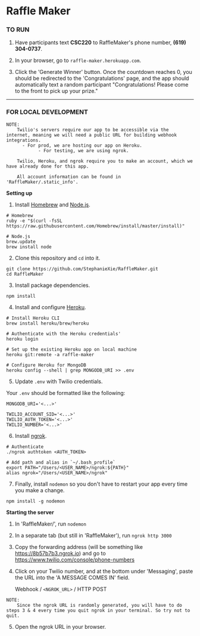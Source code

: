 # Raffle Maker

### TO RUN

1. Have participants text **CSC220** to RaffleMaker's phone number, **(619) 304-0737**.

2. In your browser, go to `raffle-maker.herokuapp.com`.

3. Click the 'Generate Winner' button. Once the countdown reaches 0, you should be redirected to the 'Congratulations' page, and the app should automatically text a random participant "Congratulations! Please come to the front to pick up your prize."

---

### FOR LOCAL DEVELOPMENT

```
NOTE:
    Twilio's servers require our app to be accessible via the internet, meaning we will need a public URL for building webhook integrations.
      - For prod, we are hosting our app on Heroku.
            - For testing, we are using ngrok.

    Twilio, Heroku, and ngrok require you to make an account, which we have already done for this app.

    All account information can be found in 'RaffleMaker/.static_info'.
```

**Setting up**

1. Install [Homebrew](https://treehouse.github.io/installation-guides/mac/homebrew) and [Node.js](https://treehouse.github.io/installation-guides/mac/node-mac.html).

  ```
  # Homebrew
  ruby -e "$(curl -fsSL https://raw.githubusercontent.com/Homebrew/install/master/install)"

  # Node.js
  brew.update
  brew install node
  ```

2. Clone this repository and `cd` into it.

  ```
  git clone https://github.com/StephanieXie/RaffleMaker.git
  cd RaffleMaker
  ```

3. Install package dependencies.

  `npm install`

4. Install and configure [Heroku](https://toolbelt.heroku.com).

  ```
  # Install Heroku CLI
  brew install heroku/brew/heroku

  # Authenticate with the Heroku credentials'
  heroku login

  # Set up the existing Heroku app on local machine
  heroku git:remote -a raffle-maker

  # Configure Heroku for MongoDB
  heroku config --shell | grep MONGODB_URI >> .env
  ```

5. Update `.env` with Twilio credentials.

  Your `.env` should be formatted like the following:

  ```
  MONGODB_URI='<...>'

  TWILIO_ACCOUNT_SID='<...>'
  TWILIO_AUTH_TOKEN='<...>'
  TWILIO_NUMBER='<...>'
  ```

6. Install [ngrok](https://ngrok.com/).

  ```
  # Authenticate
  ./ngrok authtoken <AUTH_TOKEN>

  # Add path and alias in `~/.bash_profile`
  export PATH="/Users/<USER_NAME>/ngrok:${PATH}"
  alias ngrok="/Users/<USER_NAME>/ngrok"
  ```

7. Finally, install `nodemon` so you don't have to restart your app every time you make a change.

  `npm install -g nodemon`

**Starting the server**

1. In 'RaffleMaker/', run `nodemon`

2. In a separate tab (but still in 'RaffleMaker'), run `ngrok http 3000`

3. Copy the forwarding address (will be something like https://8b57b7b3.ngrok.io) and go to <https://www.twilio.com/console/phone-numbers>

4. Click on your Twilio number, and at the bottom under 'Messaging', paste the URL into the 'A MESSAGE COMES IN' field.

    Webhook / `<NGROK_URL>` / HTTP POST

  ```
  NOTE:
      Since the ngrok URL is randomly generated, you will have to do steps 3 & 4 every time you quit ngrok in your terminal. So try not to quit.
  ```

5. Open the ngrok URL in your browser.

